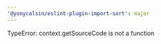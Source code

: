 ```yaml
---
'@yonycalsin/eslint-plugin-import-sort': major
---
```


TypeError: context.getSourceCode is not a function
